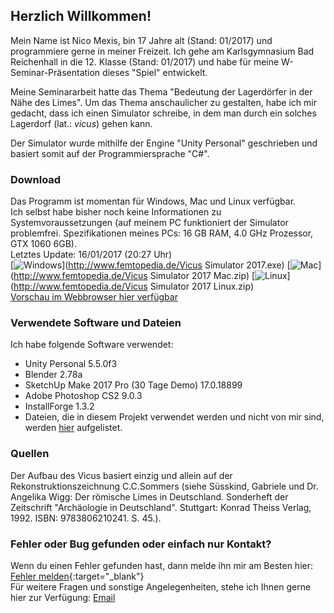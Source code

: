 ## Herzlich Willkommen!

Mein Name ist Nico Mexis, bin 17 Jahre alt (Stand: 01/2017) und programmiere gerne in meiner Freizeit. Ich gehe am Karlsgymnasium Bad Reichenhall in die 12. Klasse (Stand: 01/2017) und habe für meine W-Seminar-Präsentation dieses "Spiel" entwickelt.

Meine Seminararbeit hatte das Thema "Bedeutung der Lagerdörfer in der Nähe des Limes". Um das Thema anschaulicher zu gestalten, habe ich mir gedacht, dass ich einen Simulator schreibe, in dem man durch ein solches Lagerdorf (lat.: _vicus_) gehen kann.

Der Simulator wurde mithilfe der Engine "Unity Personal" geschrieben und basiert somit auf der Programmiersprache "C#".

### Download

Das Programm ist momentan für Windows, Mac und Linux verfügbar.<br>
Ich selbst habe bisher noch keine Informationen zu Systemvoraussetzungen (auf meinem PC funktioniert der Simulator problemfrei. Spezifikationen meines PCs: 16 GB RAM, 4.0 GHz Prozessor, GTX 1060 6GB).<br>
Letztes Update: 16/01/2017 (20:27 Uhr)<br>
[![Windows](http://www.femtopedia.de/Win.png "Download für Windows")](http://www.femtopedia.de/Vicus Simulator 2017.exe) [![Mac](http://www.femtopedia.de/Mac.png "Download für Mac")](http://www.femtopedia.de/Vicus Simulator 2017 Mac.zip) [![Linux](http://www.femtopedia.de/Linux.png "Download für Linux")](http://www.femtopedia.de/Vicus Simulator 2017 Linux.zip)<br>
[Vorschau im Webbrowser hier verfügbar](http://www.femtopedia.de/VicusSim17/index.html)

### Verwendete Software und Dateien

Ich habe folgende Software verwendet:<br>
 - Unity Personal 5.5.0f3<br>
 - Blender 2.78a<br>
 - SketchUp Make 2017 Pro (30 Tage Demo) 17.0.18899<br>
 - Adobe Photoshop CS2 9.0.3<br>
 - InstallForge 1.3.2<br>
 - Dateien, die in diesem Projekt verwendet werden und nicht von mir sind, werden [hier](CCZitate) aufgelistet.

### Quellen

Der Aufbau des Vicus basiert einzig und allein auf der Rekonstruktionszeichnung C.C.Sommers (siehe Süsskind, Gabriele und Dr. Angelika Wigg: Der römische Limes in Deutschland. Sonderheft der Zeitschrift "Archäologie in Deutschland". Stuttgart: Konrad Theiss Verlag, 1992. ISBN: 9783806210241. S. 45.).

### Fehler oder Bug gefunden oder einfach nur Kontakt?

Wenn du einen Fehler gefunden hast, dann melde ihn mir am Besten hier: [Fehler melden](http://github.com/ThexXTURBOXx/VicusSim2017/issues/new){:target="_blank"}<br> Für weitere Fragen und sonstige Angelegenheiten, stehe ich Ihnen gerne hier zur Verfügung: [Email](mailto:nico.mexis@kabelmail.de)
